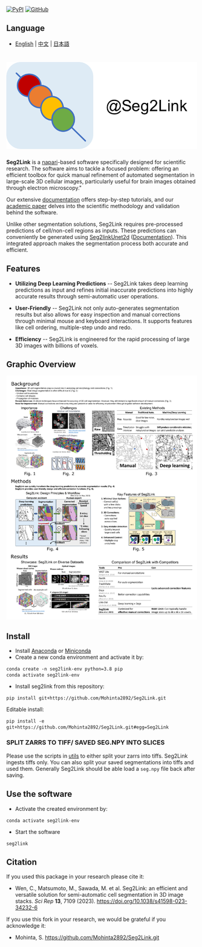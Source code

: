 [![PyPI](https://img.shields.io/pypi/v/seg2link)](https://pypi.org/project/seg2link/) [![GitHub](https://img.shields.io/github/license/WenChentao/3DeeCellTracker)](https://github.com/WenChentao/3DeeCellTracker/blob/master/LICENSE)

## Language

- [English](README.md) | [中文](README_zh.md) | [日本語](README_jp.md)

# ![icon](docs/pics/icon.svg)

**Seg2Link** is a [napari](https://napari.org
)-based software specifically designed for scientific research. 
The software aims to tackle a focused problem: offering an efficient toolbox for quick manual refinement of automated segmentation in large-scale 3D cellular images, particularly useful for brain images obtained through electron microscopy."

Our extensive [documentation](https://wenchentao.github.io/Seg2Link/) 
offers step-by-step tutorials, and our [academic paper](https://doi.org/10.1038/s41598-023-34232-6) delves into the scientific methodology and validation behind the software.

Unlike other segmentation solutions, Seg2Link requires pre-processed predictions of cell/non-cell regions as inputs. 
These predictions can conveniently be generated using [Seg2linkUnet2d](https://github.com/WenChentao/seg2link_unet2d) ([Documentation](https://wenchentao.github.io/Seg2Link/seg2link-unet2d.html)). This integrated approach makes the segmentation process both accurate and efficient.

## Features
- **Utilizing Deep Learning Predictions** -- Seg2Link takes deep learning predictions as input and refines initial inaccurate predictions into highly accurate results through semi-automatic user operations.
  
- **User-Friendly** -- Seg2Link not only auto-generates segmentation results but also allows for easy inspection and manual corrections through minimal mouse and keyboard interactions. It supports features like cell ordering, multiple-step undo and redo.

- **Efficiency** -- Seg2Link is engineered for the rapid processing of large 3D images with billions of voxels.
  
## Graphic Overview
![Introduction](docs/pics/Introduction.png)

## Install
- Install [Anaconda](https://www.anaconda.com/products/individual) 
  or [Miniconda](https://conda.io/miniconda.html)
- Create a new conda environment and activate it by:
```console
conda create -n seg2link-env python=3.8 pip
conda activate seg2link-env
```
- Install seg2link from this repository:
```console
pip install git+https://github.com/Mohinta2892/Seg2Link.git
```
Editable install:
```console
pip install -e git+https://github.com/Mohinta2892/Seg2Link.git#egg=Seg2Link
```

### SPLIT ZARRS TO TIFF/ SAVED SEG.NPY INTO SLICES
Please use the scripts in [utils](https://github.com/Mohinta2892/Seg2Link/tree/master/utils) to either split your zarrs into tiffs. Seg2Link ingests tiffs only.
You can also split your saved segmentations into tiffs and used them. Generally Seg2Link should be able load a `seg.npy` file back after saving.


## Use the software
- Activate the created environment by:
```console
conda activate seg2link-env
```
- Start the software
```console
seg2link
```

## Citation
If you used this package in your research please cite it:

- Wen, C., Matsumoto, M., Sawada, M. et al. Seg2Link: an efficient and versatile solution for semi-automatic cell segmentation in 3D image stacks. _Sci Rep_ **13**, 7109 (2023). https://doi.org/10.1038/s41598-023-34232-6

If you use this fork in your research, we would be grateful if you acknowledge it:
- Mohinta, S. https://github.com/Mohinta2892/Seg2Link.git


